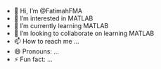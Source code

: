 - 👋 Hi, I’m @FatimahFMA
- 👀 I’m interested in MATLAB
- 🌱 I’m currently learning MATLAB
- 💞️ I’m looking to collaborate on learning MATLAB
- 📫 How to reach me ...
- 😄 Pronouns: ...
- ⚡ Fun fact: ...

<!---
FatimahFMA/FatimahFMA is a ✨ special ✨ repository because its `README.md` (this file) appears on your GitHub profile.
You can click the Preview link to take a look at your changes.
--->
